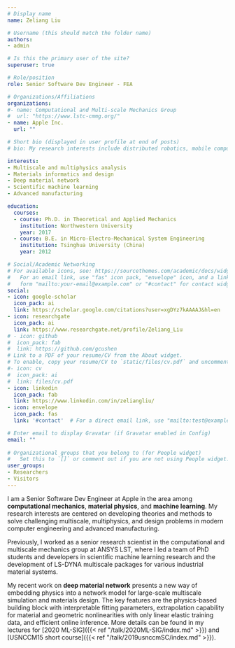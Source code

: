 ```yaml
---
# Display name
name: Zeliang Liu

# Username (this should match the folder name)
authors:
- admin

# Is this the primary user of the site?
superuser: true

# Role/position
role: Senior Software Dev Engineer - FEA

# Organizations/Affiliations
organizations:
#- name: Computational and Multi-scale Mechanics Group
#  url: "https://www.lstc-cmmg.org/"
- name: Apple Inc.
  url: ""

# Short bio (displayed in user profile at end of posts)
# bio: My research interests include distributed robotics, mobile computing and programmable matter.

interests:
- Multiscale and multiphysics analysis
- Materials informatics and design
- Deep material network
- Scientific machine learning
- Advanced manufacturing

education:
  courses:
  - course: Ph.D. in Theoretical and Applied Mechanics
    institution: Northwestern University
    year: 2017
  - course: B.E. in Micro-Electro-Mechanical System Engineering
    institution: Tsinghua University (China)
    year: 2012

# Social/Academic Networking
# For available icons, see: https://sourcethemes.com/academic/docs/widgets/#icons
#   For an email link, use "fas" icon pack, "envelope" icon, and a link in the
#   form "mailto:your-email@example.com" or "#contact" for contact widget.
social:
- icon: google-scholar
  icon_pack: ai
  link: https://scholar.google.com/citations?user=xgDYz7kAAAAJ&hl=en
- icon: researchgate
  icon_pack: ai
  link: https://www.researchgate.net/profile/Zeliang_Liu
# - icon: github
#  icon_pack: fab
#  link: https://github.com/gcushen
# Link to a PDF of your resume/CV from the About widget.
# To enable, copy your resume/CV to `static/files/cv.pdf` and uncomment the lines below.  
#- icon: cv
#  icon_pack: ai
#  link: files/cv.pdf
- icon: linkedin
  icon_pack: fab
  link: https://www.linkedin.com/in/zeliangliu/
- icon: envelope
  icon_pack: fas
  link: '#contact'  # For a direct email link, use "mailto:test@example.org".

# Enter email to display Gravatar (if Gravatar enabled in Config)
email: ""
  
# Organizational groups that you belong to (for People widget)
#   Set this to `[]` or comment out if you are not using People widget.  
user_groups:
- Researchers
- Visitors
---
```

I am a Senior Software Dev Engineer at Apple in the area among **computational mechanics**, **material physics**, and **machine learning**. My research interests are centered on developing theories and methods to solve challenging multiscale, multiphysics, and design problems in modern computer engineering and advanced manufacturing. 

Previously, I worked as a senior research scientist in the computational and multiscale mechanics group at ANSYS LST, where I led a team of PhD students and developers in scientific machine learning research and the development of LS-DYNA multiscale packages for various industrial material systems.

My recent work on **deep material network** presents a new way of embedding physics into a network model for large-scale multiscale simulation and materials design. The key features are the physics-based building block with interpretable fitting parameters, extrapolation capability for material and geometric nonlinearities with only linear elastic training data, and efficient online inference. More details can be found in my lectures for [2020 ML-SIG]({{< ref "/talk/2020ML-SIG/index.md" >}}) and [USNCCM15 short course]({{< ref "/talk/2019usnccmSC/index.md" >}}).
